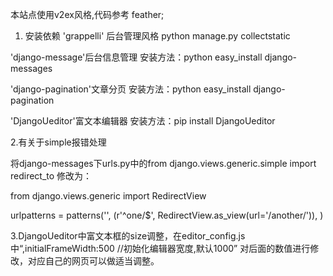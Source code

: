 本站点使用v2ex风格,代码参考 feather;

1. 安装依赖
 'grappelli' 后台管理风格
  python manage.py collectstatic

 'django-message'后台信息管理
  安装方法：python easy_install django-messages
  
  'django-pagination'文章分页
  安装方法：python easy_install django-pagination
  
  'DjangoUeditor'富文本编辑器
  安装方法：pip install DjangoUeditor
  
  
2.有关于simple报错处理

将django-messages下urls.py中的from django.views.generic.simple import redirect_to
修改为：

from django.views.generic import RedirectView

urlpatterns = patterns('',
    (r'^one/$', RedirectView.as_view(url='/another/')),
)

3.DjangoUeditor中富文本框的size调整，在editor_config.js中“,initialFrameWidth:500  //初始化编辑器宽度,默认1000”
对后面的数值进行修改，对应自己的网页可以做适当调整。

